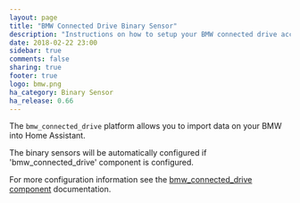 ```yaml
---
layout: page
title: "BMW Connected Drive Binary Sensor"
description: "Instructions on how to setup your BMW connected drive account with Home Assistant."
date: 2018-02-22 23:00
sidebar: true
comments: false
sharing: true
footer: true
logo: bmw.png
ha_category: Binary Sensor
ha_release: 0.66
---
```



The `bmw_connected_drive` platform allows you to import data on your BMW into Home Assistant.

The binary sensors will be automatically configured if 'bmw_connected_drive' component is configured.

For more configuration information see the [bmw_connected_drive component](/components/bmw_connected_drive/) documentation.
